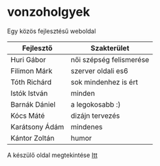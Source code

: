# vonzoholgyek
Egy közös fejlesztésű weboldal

| Fejlesztő | Szakterület |
| --------- | ----------- |
| Huri Gábor | női szépség felismerése |
| Filimon Márk | szerver oldali es6 |
| Tóth Richárd | sok mindenhez is ért |
| Istók István | minden |
| Barnák Dániel | a legokosabb :) |
| Kócs Máté | dizájn tervezés |
| Karátsony Ádám | mindenes |
| Kántor Zoltán | humor |

A készülő oldal megtekintése [Itt](https://htmlpreview.github.io/?https://github.com/hurigabor/vonzoholgyek/blob/main/index.html)
